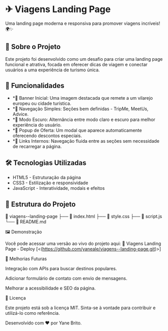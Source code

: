 # ✈ Viagens Landing Page

Uma landing page moderna e responsiva para promover viagens incríveis! 🌍✨  

## 📌 Sobre o Projeto

Este projeto foi desenvolvido como um desafio para criar uma landing page funcional e atrativa, focada em oferecer dicas de viagem e conectar usuários a uma experiência de turismo única.

## 🚀 Funcionalidades

- *🌆 Banner Inicial: Uma imagem destacada que remete a um vilarejo europeu ou cidade turística.
- *📍 Navegação Simples: Seções bem definidas - TripMe, MeetUs, Advice.
- *🎨 Modo Escuro: Alternância entre modo claro e escuro para melhor experiência do usuário.
- *🔔 Popup de Oferta: Um modal que aparece automaticamente oferecendo descontos especiais.
- *📌 Links Internos: Navegação fluida entre as seções sem necessidade de recarregar a página.

## 🛠 Tecnologias Utilizadas

- HTML5 - Estruturação da página  
- CSS3 - Estilização e responsividade  
- JavaScript - Interatividade, modais e efeitos  

## 📂 Estrutura do Projeto

📂 viagens--landing-page ├── 📄 index.html ├── 📄 style.css ├── 📄 script.js └── 📄 README.md

🖼 Demonstração

Você pode acessar uma versão ao vivo do projeto aqui:
🔗 Viagens Landing Page - Deploy [<(https://github.com/yaneale/viagens--landing-page.git)>]

📌 Melhorias Futuras

Integração com APIs para buscar destinos populares.

Adicionar formulário de contato com envio de mensagens.

Melhorar a acessibilidade e SEO da página.

📄 Licença

Este projeto está sob a licença MIT. Sinta-se à vontade para contribuir e utilizá-lo como referência.


Desenvolvido com ❤ por Yane Brito.

    
